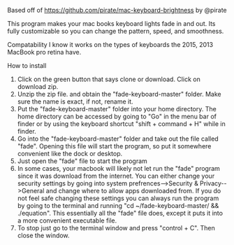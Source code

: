 Based off of https://github.com/pirate/mac-keyboard-brightness by @pirate

This program makes your mac books keyboard lights fade in and out.
Its fully customizable so you can change the pattern, speed, and smoothness.

Compatability
I know it works on the types of keyboards the 2015, 2013 MacBook pro retina have.

How to install
1. Click on the green button that says clone or download. Click on download zip.
2. Unzip the zip file. and obtain the "fade-keyboard-master" folder. Make sure the name is exact, if not, rename it.
3. Put the "fade-keyboard-master" folder into your home directory. The home directory can be accessed by going to "Go" in the menu bar of finder or by using the keyboard shortcut "shift + command + H" while in finder.
4. Go into the "fade-keyboard-master" folder and take out the file called "fade". Opening this file will start the program, so put it somewhere convenient like the dock or desktop.
5. Just open the "fade" file to start the program
6. In some cases, your macbook will likely not let run the "fade" program since it was download from the internet. You can either change your security settings by going into system prefrences-->Security & Privacy-->General and change where to allow apps downloaded from. If you do not feel safe changing these settings you can always run the program by going to the terminal and running "cd ~/fade-keyboard-master/ && ./equation". This essentially all the "fade" file does, except it puts it into a more convenient executable file.
7. To stop just go to the terminal window and press "control + C". Then close the window.
